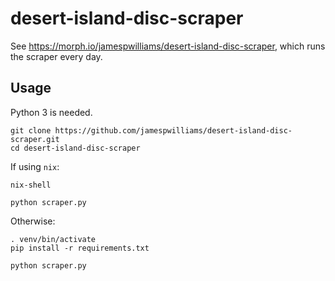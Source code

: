 # desert-island-disc-scraper

See https://morph.io/jamespwilliams/desert-island-disc-scraper, which runs
the scraper every day.

## Usage

Python 3 is needed.

```console
git clone https://github.com/jamespwilliams/desert-island-disc-scraper.git
cd desert-island-disc-scraper
```

If using `nix`:

```console
nix-shell

python scraper.py
```

Otherwise:

```console
. venv/bin/activate
pip install -r requirements.txt

python scraper.py
```
